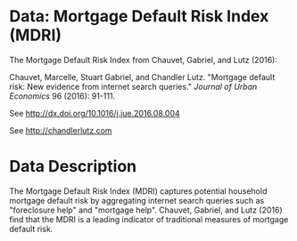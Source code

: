 # Data: Mortgage Default Risk Index (MDRI)

The Mortgage Default Risk Index from Chauvet, Gabriel, and Lutz
(2016):

Chauvet, Marcelle, Stuart Gabriel, and Chandler Lutz. "Mortgage
default risk: New evidence from internet search queries." *Journal of
Urban Economics* 96 (2016): 91-111.

See http://dx.doi.org/10.1016/j.jue.2016.08.004

See http://chandlerlutz.com

# Data Description

The Mortgage Default Risk Index (MDRI) captures potential household
mortgage default risk by aggregating internet search queries such as
"foreclosure help" and "mortgage help". Chauvet, Gabriel, and Lutz
(2016) find that the MDRI is a leading indicator of traditional
measures of mortgage default risk.


